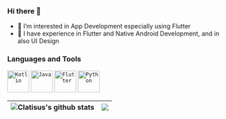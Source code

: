 ### Hi there 👋

- 👀 I’m interested in App Development especially using Flutter
- 🧠 I have experience in Flutter and Native Android Development, and in also UI Design

### Languages and Tools
<code><img height="50" alt="Kotlin" src="https://www.vectorlogo.zone/logos/kotlinlang/kotlinlang-ar21.svg"></code>
<code><img height="50" alt="Java" src="https://www.vectorlogo.zone/logos/java/java-ar21.svg"></code>
<code><img height="50" alt="Flutter" src="https://www.vectorlogo.zone/logos/flutterio/flutterio-ar21.svg"></code>
<code><img height="50" alt="Python" src="https://www.vectorlogo.zone/logos/python/python-ar21.svg"></code>  

| <img align="center" src="https://github-readme-stats.vercel.app/api?username=clatisus&show_icons=true&include_all_commits=true&theme=buefy&hide_border=true" alt="Clatisus's github stats" /> | <img align="center" src="https://github-readme-stats.vercel.app/api/top-langs/?username=clatisus&layout=compact&theme=buefy&hide_border=true" /> |
| ------------- | ------------- |
